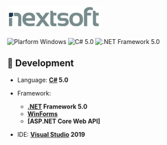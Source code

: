 # ![Icon](./nextsoft.png?raw=true "NextSoft")

![Plarform Windows](https://img.shields.io/badge/Windows-blue?logo=windows)
![C# 5.0](https://img.shields.io/badge/C%23-5.0-blue?logo=c-sharp)
![.NET Framework 5.0](https://img.shields.io/badge/.NET%20Framework-5.0-blue?logo=dot-net)


## :rocket: Development
- Language: **[C#](https://github.com/dotnet/csharplang) 5.0**
- Framework:
  - **[.NET](https://github.com/dotnet) Framework 5.0**
  - **[WinForms](https://www.devexpress.com/products/net/controls/winforms/layout/)**
  - **[ASP.NET Core Web API]**

- IDE: **[Visual Studio](https://github.com/microsoft) 2019**
